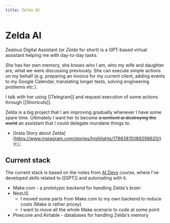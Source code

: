 ```yaml
---
title: Zelda AI
---
```


# Zelda AI

Zealous Digital Assistant (or _Zelda_ for short) is a GPT-based virtual assistant helping me with day-to-day tasks.

_She_ has her own memory, she knows who I am, who my wife and daughter are, what we were discussing previously. She can execute simple actions on my behalf (e.g. preparing an invoice for my current client, adding events to my Google Calendar, translating longer texts, solving engineering problems etc.).

I talk with her using [[Telegram]] and request execution of some actions through [[Shortcuts]].

Zelda is a big project that I am improving gradually whenever I have some spare time. Ultimately I want her to become ~~a sentient ai destroying the world~~ an assistant that I could delegate mundane things to.

- [Insta Story about Zelda] (https://www.instagram.com/stories/highlights/17983815089298620/) 🇵🇱

## Current stack

The current stack is based on the notes from [AI Devs](https://aidevs.pl) course, where I've developed skills related to [[GPT]] and automating with it.

- Make.com - a prototypic _backend_ for handling Zelda's _brain_
- NestJS
  - I moved some parts from Make.com to my own backend to reduce costs (Make is rather pricey)
  - I want to move all the whole Make scenario to code at some point
- Pinecone and Airtable - databases for handling Zelda's memory
